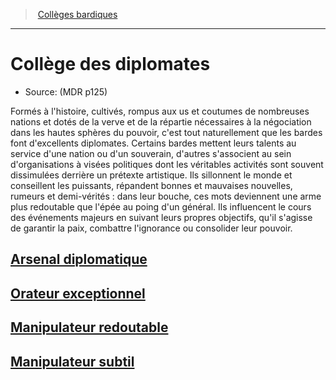 ﻿---
!Items
Id: bard_diplomats_hd.md#collège-des-diplomates
RootId: bard_diplomats_hd.md
ParentLink: bard_hd.md#collèges-bardiques
Name: Collège des diplomates
ParentName: Collèges bardiques
NameLevel: 1
Source: (MDR p125)
---
>  [Collèges bardiques](hd_bard_colleges_bardiques.md)

---


# Collège des diplomates

- Source: (MDR p125)

Formés à l'histoire, cultivés, rompus aux us et coutumes de nombreuses nations et dotés de la verve et de la répartie nécessaires à la négociation dans les hautes sphères du pouvoir, c'est tout naturellement que les bardes font d'excellents diplomates. Certains bardes mettent leurs talents au service d'une nation ou d'un souverain, d'autres s'associent au sein d'organisations à visées politiques dont les véritables activités sont souvent dissimulées derrière un prétexte artistique. Ils sillonnent le monde et conseillent les puissants, répandent bonnes et mauvaises nouvelles, rumeurs et demi-vérités : dans leur bouche, ces mots deviennent une arme plus redoutable que l'épée au poing d'un général. Ils influencent le cours des événements majeurs en suivant leurs propres objectifs, qu'il s'agisse de garantir la paix, combattre l'ignorance ou consolider leur pouvoir.



## [Arsenal diplomatique](hd_bard_diplomats_arsenal_diplomatique.md)



## [Orateur exceptionnel](hd_bard_diplomats_orateur_exceptionnel.md)



## [Manipulateur redoutable](hd_bard_diplomats_manipulateur_redoutable.md)



## [Manipulateur subtil](hd_bard_diplomats_manipulateur_subtil.md)

